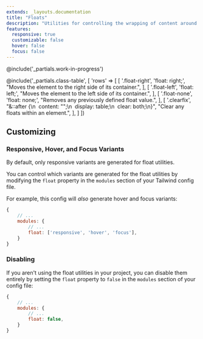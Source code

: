```yaml
---
extends: _layouts.documentation
title: "Floats"
description: "Utilities for controlling the wrapping of content around an element."
features:
  responsive: true
  customizable: false
  hover: false
  focus: false
---
```


@include('_partials.work-in-progress')

@include('_partials.class-table', [
  'rows' => [
    [
      '.float-right',
      'float: right;',
      "Moves the element to the right side of its container.",
    ],
    [
      '.float-left',
      'float: left;',
      "Moves the element to the left side of its container.",
    ],
    [
      '.float-none',
      'float: none;',
      "Removes any previously defined float value.",
    ],
    [
      '.clearfix',
      "&amp;::after {\n&nbsp;&nbsp;content: \"\";\n&nbsp;&nbsp;display: table;\n&nbsp;&nbsp;clear: both;\n}",
      "Clear any floats within an element.",
    ],
  ]
])

## Customizing

### Responsive, Hover, and Focus Variants

By default, only responsive variants are generated for float utilities.

You can control which variants are generated for the float utilities by modifying the `float` property in the `modules` section of your Tailwind config file.

For example, this config will _also_ generate hover and focus variants:

```js
{
    // ...
    modules: { 
        // ...
        float: ['responsive', 'hover', 'focus'],
    }
}
```

### Disabling

If you aren't using the float utilities in your project, you can disable them entirely by setting the `float` property to `false` in the `modules` section of your config file:

```js
{
    // ...
    modules: {
        // ...
        float: false,
    }
}
```
